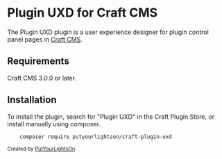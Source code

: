 # Plugin UXD for Craft CMS

The Plugin UXD plugin is a user experience designer for plugin control panel pages in [Craft CMS](https://craftcms.com/).

## Requirements

Craft CMS 3.0.0 or later.

## Installation

To install the plugin, search for "Plugin UXD" in the Craft Plugin Store, or install manually using composer.

        composer require putyourlightson/craft-plugin-uxd

<small>Created by [PutYourLightsOn](https://www.putyourlightson.net/).</small>
